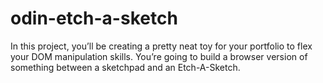 # odin-etch-a-sketch
In this project, you’ll be creating a pretty neat toy for your portfolio to flex your DOM manipulation skills. You’re going to build a browser version of something between a sketchpad and an Etch-A-Sketch.
